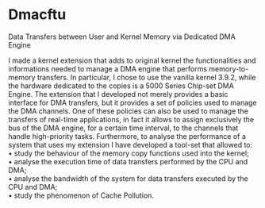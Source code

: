 # Dmacftu
Data Transfers between User and Kernel Memory via Dedicated DMA Engine

I made a kernel extension that adds to original kernel the functionalities and informations needed
to manage a DMA engine that performs memory-to-memory transfers. In particular, I chose to
use the vanilla kernel 3.9.2, while the hardware dedicated to the copies is a 5000 Series Chip-set
DMA Engine.
The extension that I developed not merely provides a basic interface for DMA transfers, but it
provides a set of policies used to manage the DMA channels. One of these policies can also be
used to manage the transfers of real-time applications, in fact it allows to assign exclusively the
bus of the DMA engine, for a certain time interval, to the channels that handle high-priority tasks.
Furthermore, to analyse the performance of a system that uses my extension I have developed a
tool-set that allowed to:  <br />
• study the behaviour of the memory copy functions used into the kernel;  <br />
• analyse the execution time of data transfers performed by the CPU and DMA;  <br />
• analyse the bandwidth of the system for data transfers executed by the CPU and DMA;  <br />
• study the phenomenon of Cache Pollution. <br />

